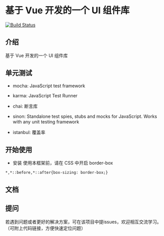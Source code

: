 # 基于 Vue 开发的一个 UI 组件库

[![Build Status](https://travis-ci.org/FredaFei/amazing-ui.svg?branch=master)](https://travis-ci.org/FredaFei/amazing-ui)

## 介绍

基于 Vue 开发的一个 UI 组件库

## 单元测试

+ mocha: JavaScript test framework
+ karma: JavaScript Test Runner
+ chai: 断言库
+ sinon: Standalone test spies, stubs and mocks for JavaScript.  Works with any unit testing framework

+ istanbul: 覆盖率

## 开始使用

-   安装
    使用本框架前，请在 CSS 中开启 border-box

```
*,*::before,*::after{box-sizing: border-box;}
```

## 文档


## 提问

若遇到问题或者更好的解决方案，可在该项目中提issues，欢迎相互交流学习。
（可附上代码链接，方便快速定位问题）
